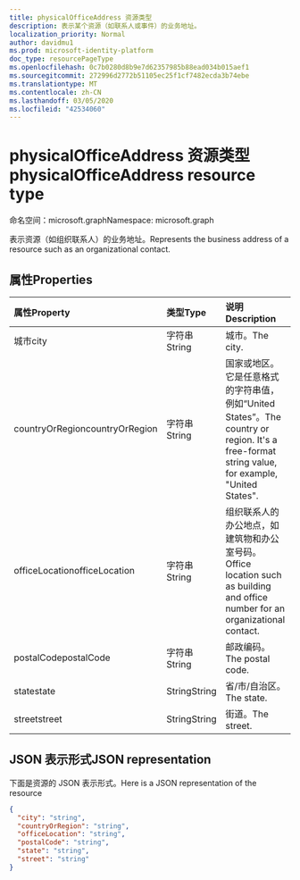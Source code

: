 ```yaml
---
title: physicalOfficeAddress 资源类型
description: 表示某个资源（如联系人或事件）的业务地址。
localization_priority: Normal
author: davidmu1
ms.prod: microsoft-identity-platform
doc_type: resourcePageType
ms.openlocfilehash: 0c7b0280d8b9e7d62357985b88ead034b015aef1
ms.sourcegitcommit: 272996d2772b51105ec25f1cf7482ecda3b74ebe
ms.translationtype: MT
ms.contentlocale: zh-CN
ms.lasthandoff: 03/05/2020
ms.locfileid: "42534060"
---
```

# <a name="physicalofficeaddress-resource-type"></a><span data-ttu-id="8d91e-103">physicalOfficeAddress 资源类型</span><span class="sxs-lookup"><span data-stu-id="8d91e-103">physicalOfficeAddress resource type</span></span>

<span data-ttu-id="8d91e-104">命名空间：microsoft.graph</span><span class="sxs-lookup"><span data-stu-id="8d91e-104">Namespace: microsoft.graph</span></span>

<span data-ttu-id="8d91e-105">表示资源（如组织联系人）的业务地址。</span><span class="sxs-lookup"><span data-stu-id="8d91e-105">Represents the business address of a resource such as an organizational contact.</span></span>

## <a name="properties"></a><span data-ttu-id="8d91e-106">属性</span><span class="sxs-lookup"><span data-stu-id="8d91e-106">Properties</span></span>

| <span data-ttu-id="8d91e-107">属性</span><span class="sxs-lookup"><span data-stu-id="8d91e-107">Property</span></span>     | <span data-ttu-id="8d91e-108">类型</span><span class="sxs-lookup"><span data-stu-id="8d91e-108">Type</span></span>   |<span data-ttu-id="8d91e-109">说明</span><span class="sxs-lookup"><span data-stu-id="8d91e-109">Description</span></span>|
|:---------------|:--------|:----------|
|<span data-ttu-id="8d91e-110">城市</span><span class="sxs-lookup"><span data-stu-id="8d91e-110">city</span></span>|<span data-ttu-id="8d91e-111">字符串</span><span class="sxs-lookup"><span data-stu-id="8d91e-111">String</span></span>|<span data-ttu-id="8d91e-112">城市。</span><span class="sxs-lookup"><span data-stu-id="8d91e-112">The city.</span></span>|
|<span data-ttu-id="8d91e-113">countryOrRegion</span><span class="sxs-lookup"><span data-stu-id="8d91e-113">countryOrRegion</span></span>|<span data-ttu-id="8d91e-114">字符串</span><span class="sxs-lookup"><span data-stu-id="8d91e-114">String</span></span>|<span data-ttu-id="8d91e-p101">国家或地区。它是任意格式的字符串值，例如“United States”。</span><span class="sxs-lookup"><span data-stu-id="8d91e-p101">The country or region. It's a free-format string value, for example, "United States".</span></span>|
|<span data-ttu-id="8d91e-117">officeLocation</span><span class="sxs-lookup"><span data-stu-id="8d91e-117">officeLocation</span></span>  | <span data-ttu-id="8d91e-118">字符串</span><span class="sxs-lookup"><span data-stu-id="8d91e-118">String</span></span> | <span data-ttu-id="8d91e-119">组织联系人的办公地点，如建筑物和办公室号码。</span><span class="sxs-lookup"><span data-stu-id="8d91e-119">Office location such as building and office number for an organizational contact.</span></span>  |
|<span data-ttu-id="8d91e-120">postalCode</span><span class="sxs-lookup"><span data-stu-id="8d91e-120">postalCode</span></span>|<span data-ttu-id="8d91e-121">字符串</span><span class="sxs-lookup"><span data-stu-id="8d91e-121">String</span></span>|<span data-ttu-id="8d91e-122">邮政编码。</span><span class="sxs-lookup"><span data-stu-id="8d91e-122">The postal code.</span></span>|
|<span data-ttu-id="8d91e-123">state</span><span class="sxs-lookup"><span data-stu-id="8d91e-123">state</span></span>|<span data-ttu-id="8d91e-124">String</span><span class="sxs-lookup"><span data-stu-id="8d91e-124">String</span></span>|<span data-ttu-id="8d91e-125">省/市/自治区。</span><span class="sxs-lookup"><span data-stu-id="8d91e-125">The state.</span></span>|
|<span data-ttu-id="8d91e-126">street</span><span class="sxs-lookup"><span data-stu-id="8d91e-126">street</span></span>|<span data-ttu-id="8d91e-127">String</span><span class="sxs-lookup"><span data-stu-id="8d91e-127">String</span></span>|<span data-ttu-id="8d91e-128">街道。</span><span class="sxs-lookup"><span data-stu-id="8d91e-128">The street.</span></span>|

## <a name="json-representation"></a><span data-ttu-id="8d91e-129">JSON 表示形式</span><span class="sxs-lookup"><span data-stu-id="8d91e-129">JSON representation</span></span>

<span data-ttu-id="8d91e-130">下面是资源的 JSON 表示形式。</span><span class="sxs-lookup"><span data-stu-id="8d91e-130">Here is a JSON representation of the resource</span></span>

<!-- {
  "blockType": "resource",
  "optionalProperties": [

  ],
  "@odata.type": "microsoft.graph.physicalOfficeAddress"
}-->

```json
{
  "city": "string",
  "countryOrRegion": "string",
  "officeLocation": "string",
  "postalCode": "string",
  "state": "string",
  "street": "string"
}

```

<!-- uuid: 8fcb5dbc-d5aa-4681-8e31-b001d5168d79
2015-10-25 14:57:30 UTC -->
<!-- {
  "type": "#page.annotation",
  "description": "physicalOfficeAddress resource",
  "keywords": "",
  "section": "documentation",
  "tocPath": ""
}-->
